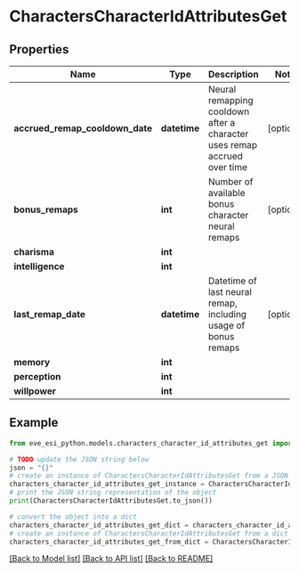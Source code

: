 # CharactersCharacterIdAttributesGet


## Properties

Name | Type | Description | Notes
------------ | ------------- | ------------- | -------------
**accrued_remap_cooldown_date** | **datetime** | Neural remapping cooldown after a character uses remap accrued over time | [optional] 
**bonus_remaps** | **int** | Number of available bonus character neural remaps | [optional] 
**charisma** | **int** |  | 
**intelligence** | **int** |  | 
**last_remap_date** | **datetime** | Datetime of last neural remap, including usage of bonus remaps | [optional] 
**memory** | **int** |  | 
**perception** | **int** |  | 
**willpower** | **int** |  | 

## Example

```python
from eve_esi_python.models.characters_character_id_attributes_get import CharactersCharacterIdAttributesGet

# TODO update the JSON string below
json = "{}"
# create an instance of CharactersCharacterIdAttributesGet from a JSON string
characters_character_id_attributes_get_instance = CharactersCharacterIdAttributesGet.from_json(json)
# print the JSON string representation of the object
print(CharactersCharacterIdAttributesGet.to_json())

# convert the object into a dict
characters_character_id_attributes_get_dict = characters_character_id_attributes_get_instance.to_dict()
# create an instance of CharactersCharacterIdAttributesGet from a dict
characters_character_id_attributes_get_from_dict = CharactersCharacterIdAttributesGet.from_dict(characters_character_id_attributes_get_dict)
```
[[Back to Model list]](../README.md#documentation-for-models) [[Back to API list]](../README.md#documentation-for-api-endpoints) [[Back to README]](../README.md)



